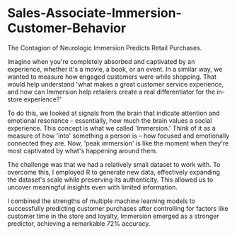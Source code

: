 # Sales-Associate-Immersion-Customer-Behavior
The Contagion of Neurologic Immersion Predicts Retail Purchases.

Imagine when you're completely absorbed and captivated by an experience, whether it's a movie, a book, or an event. In a similar way, we wanted to measure how engaged customers were while shopping. That would help understand 'what makes a great customer service experience, and how can Immersion help retailers create a real differentiator for the in-store experience?'

To do this, we looked at signals from the brain that indicate attention and emotional resonance – essentially, how much the brain values a social experience. This concept is what we called 'Immersion.' Think of it as a measure of how 'into' something a person is – how focused and emotionally connected they are. Now, 'peak immersion' is like the moment when they're most captivated by what's happening around them.

The challenge was that we had a relatively small dataset to work with. To overcome this, I employed R to generate new data, effectively expanding the dataset's scale while preserving its authenticity. This allowed us to uncover meaningful insights even with limited information.

I combined the strengths of multiple machine learning models to successfully predicting customer purchases after controlling for factors like customer time in the store and loyalty, Immersion emerged as a stronger predictor, achieving a remarkable 72% accuracy.

